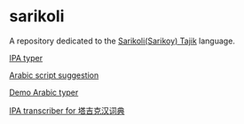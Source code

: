# sarikoli

A repository dedicated to the [Sarikoli(Sarikoy) Tajik](https://glottolog.org/resource/languoid/id/sari1246) language.

[IPA typer](ipa-typer.html)

[Arabic script suggestion](arabic-alphabet-suggestion-typer.html)

[Demo Arabic typer](demo-arabic-typer.html)

[IPA transcriber for 塔吉克汉词典](dictionary-ipa.html)
